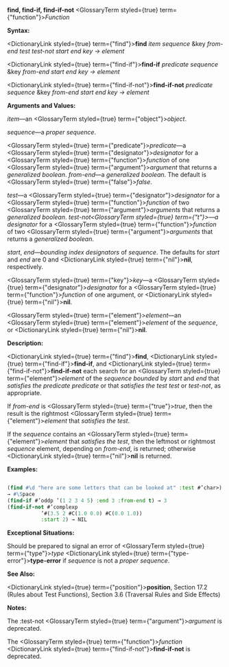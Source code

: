 **find, find-if, find-if-not** <GlossaryTerm styled={true} term={"function"}><i>Function</i></GlossaryTerm> 



**Syntax:** 



<DictionaryLink styled={true} term={"find"}><b>find</b></DictionaryLink> *item sequence* &amp;key *from-end test test-not start end key → element* 



<DictionaryLink styled={true} term={"find-if"}><b>find-if</b></DictionaryLink> *predicate sequence* &amp;key *from-end start end key → element* 



<DictionaryLink styled={true} term={"find-if-not"}><b>find-if-not</b></DictionaryLink> *predicate sequence* &amp;key *from-end start end key → element* 



**Arguments and Values:** 



*item*—an <GlossaryTerm styled={true} term={"object"}><i>object</i></GlossaryTerm>. 



*sequence*—a *proper sequence*. 



<GlossaryTerm styled={true} term={"predicate"}><i>predicate</i></GlossaryTerm>—a <GlossaryTerm styled={true} term={"designator"}><i>designator</i></GlossaryTerm> for a <GlossaryTerm styled={true} term={"function"}><i>function</i></GlossaryTerm> of one <GlossaryTerm styled={true} term={"argument"}><i>argument</i></GlossaryTerm> that returns a *generalized boolean*. *from-end*—a *generalized boolean*. The default is <GlossaryTerm styled={true} term={"false"}><i>false</i></GlossaryTerm>. 



*test*—a <GlossaryTerm styled={true} term={"designator"}><i>designator</i></GlossaryTerm> for a <GlossaryTerm styled={true} term={"function"}><i>function</i></GlossaryTerm> of two <GlossaryTerm styled={true} term={"argument"}><i>arguments</i></GlossaryTerm> that returns a *generalized boolean*. *test-not<GlossaryTerm styled={true} term={"t"}><i>—a </i></GlossaryTerm>designator* for a <GlossaryTerm styled={true} term={"function"}><i>function</i></GlossaryTerm> of two <GlossaryTerm styled={true} term={"argument"}><i>arguments</i></GlossaryTerm> that returns a *generalized boolean*. 



*start*, *end*—*bounding index designators* of *sequence*. The defaults for *start* and *end* are 0 and <DictionaryLink styled={true} term={"nil"}><b>nil</b></DictionaryLink>, respectively. 



<GlossaryTerm styled={true} term={"key"}><i>key</i></GlossaryTerm>—a <GlossaryTerm styled={true} term={"designator"}><i>designator</i></GlossaryTerm> for a <GlossaryTerm styled={true} term={"function"}><i>function</i></GlossaryTerm> of one argument, or <DictionaryLink styled={true} term={"nil"}><b>nil</b></DictionaryLink>. 



<GlossaryTerm styled={true} term={"element"}><i>element</i></GlossaryTerm>—an <GlossaryTerm styled={true} term={"element"}><i>element</i></GlossaryTerm> of the *sequence*, or <DictionaryLink styled={true} term={"nil"}><b>nil</b></DictionaryLink>. 







 



 



**Description:** 



<DictionaryLink styled={true} term={"find"}><b>find</b></DictionaryLink>, <DictionaryLink styled={true} term={"find-if"}><b>find-if</b></DictionaryLink>, and <DictionaryLink styled={true} term={"find-if-not"}><b>find-if-not</b></DictionaryLink> each search for an <GlossaryTerm styled={true} term={"element"}><i>element</i></GlossaryTerm> of the *sequence bounded* by *start* and *end* that *satisfies the predicate predicate* or that *satisfies the test test* or *test-not*, as appropriate. 



If *from-end* is <GlossaryTerm styled={true} term={"true"}><i>true</i></GlossaryTerm>, then the result is the rightmost <GlossaryTerm styled={true} term={"element"}><i>element</i></GlossaryTerm> that *satisfies the test*. 



If the *sequence* contains an <GlossaryTerm styled={true} term={"element"}><i>element</i></GlossaryTerm> that *satisfies the test*, then the leftmost or rightmost *sequence* element, depending on *from-end*, is returned; otherwise <DictionaryLink styled={true} term={"nil"}><b>nil</b></DictionaryLink> is returned. 



**Examples:**
```lisp

(find #\d "here are some letters that can be looked at" :test #’char>) 
→ #\Space 
(find-if #’oddp ’(1 2 3 4 5) :end 3 :from-end t) → 3 
(find-if-not #’complexp 
	       ’#(3.5 2 #C(1.0 0.0) #C(0.0 1.0)) 
	       :start 2) → NIL 

```
**Exceptional Situations:** 



Should be prepared to signal an error of <GlossaryTerm styled={true} term={"type"}><i>type</i></GlossaryTerm> <DictionaryLink styled={true} term={"type-error"}><b>type-error</b></DictionaryLink> if *sequence* is not a *proper sequence*. 



**See Also:** 



<DictionaryLink styled={true} term={"position"}><b>position</b></DictionaryLink>, Section 17.2 (Rules about Test Functions), Section 3.6 (Traversal Rules and Side Effects) 



**Notes:** 



The :test-not <GlossaryTerm styled={true} term={"argument"}><i>argument</i></GlossaryTerm> is deprecated. 



The <GlossaryTerm styled={true} term={"function"}><i>function</i></GlossaryTerm> <DictionaryLink styled={true} term={"find-if-not"}><b>find-if-not</b></DictionaryLink> is deprecated. 



